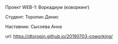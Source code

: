 Проект WEB-1: Воркадиум (коворкинг)

Студент: Торопин Денис

Наставник: Сысоева Анна

url: https://dtoropin.github.io/20190703-coworking/
